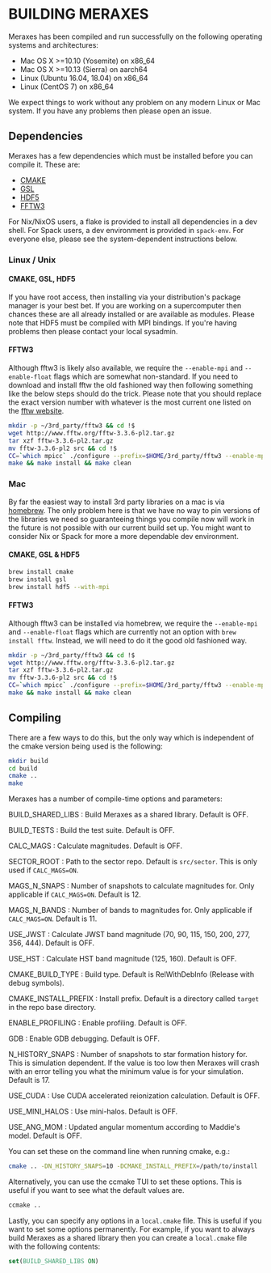 # BUILDING MERAXES

Meraxes has been compiled and run successfully on the following operating systems and architectures:

- Mac OS X >=10.10 (Yosemite) on x86_64
- Mac OS X >=10.13 (Sierra) on aarch64
- Linux (Ubuntu 16.04, 18.04) on x86_64
- Linux (CentOS 7) on x86_64

We expect things to work without any problem on any modern Linux or Mac system.  If you have any problems then please open an issue.

## Dependencies

Meraxes has a few dependencies which must be installed before you can compile it.  These are:

- [CMAKE](https://cmake.org)
- [GSL](https://www.gnu.org/software/gsl/)
- [HDF5](https://www.hdfgroup.org)
- [FFTW3](http://www.fftw.org)

For Nix/NixOS users, a flake is provided to install all dependencies in a dev shell.
For Spack users, a dev environment is provided in `spack-env`.
For everyone else, please see the system-dependent instructions below.

### Linux / Unix

#### CMAKE, GSL, HDF5

If you have root access, then installing via your distribution's package manager is your best bet.  If you are working on a supercomputer then chances these are all already installed or are available as modules.  Please note that HDF5 must be compiled with MPI bindings.  If you're having problems then please contact your local sysadmin.

#### FFTW3

Although fftw3 is likely also available, we require the `--enable-mpi` and `--enable-float` flags which are somewhat non-standard.  If you need to download and install fftw the old fashioned way then following something like the below steps should do the trick.  Please note that you should replace the exact version number with whatever is the most current one listed on the [fftw website](http://www.fftw.org/).

``` sh
mkdir -p ~/3rd_party/fftw3 && cd !$
wget http://www.fftw.org/fftw-3.3.6-pl2.tar.gz
tar xzf fftw-3.3.6-pl2.tar.gz
mv fftw-3.3.6-pl2 src && cd !$
CC=`which mpicc` ./configure --prefix=$HOME/3rd_party/fftw3 --enable-mpi --enable-float
make && make install && make clean
```

### Mac

By far the easiest way to install 3rd party libraries on a mac is via [homebrew](https://brew.sh). The only problem here is that we have no way to pin versions of the libraries we need so guaranteeing things you compile now will work in the future is not possible with our current build set up. You might want to consider Nix or Spack for more a more dependable dev environment.

#### CMAKE, GSL & HDF5

```sh
brew install cmake
brew install gsl
brew install hdf5 --with-mpi
```

#### FFTW3

Although fftw3 can be installed via homebrew, we require the `--enable-mpi` and `--enable-float` flags which are currently not an option with `brew install fftw`.  Instead, we will need to do it the good old fashioned way.

``` sh
mkdir -p ~/3rd_party/fftw3 && cd !$
wget http://www.fftw.org/fftw-3.3.6-pl2.tar.gz
tar xzf fftw-3.3.6-pl2.tar.gz
mv fftw-3.3.6-pl2 src && cd !$
CC=`which mpicc` ./configure --prefix=$HOME/3rd_party/fftw3 --enable-mpi --enable-float
make && make install && make clean
```

## Compiling

There are a few ways to do this, but the only way which is independent of the cmake version being used is the following:

```sh
mkdir build
cd build
cmake ..
make
```

Meraxes has a number of compile-time options and parameters:

BUILD_SHARED_LIBS
: Build Meraxes as a shared library. Default is OFF.

BUILD_TESTS
: Build the test suite. Default is OFF.

CALC_MAGS
: Calculate magnitudes. Default is OFF.

SECTOR_ROOT
: Path to the sector repo. Default is `src/sector`. This is only used if `CALC_MAGS=ON`.

MAGS_N_SNAPS
: Number of snapshots to calculate magnitudes for. Only applicable if `CALC_MAGS=ON`. Default is 12.

MAGS_N_BANDS
: Number of bands to magnitudes for. Only applicable if `CALC_MAGS=ON`. Default is 11.

USE_JWST
: Calculate JWST band magnitude (70, 90, 115, 150, 200, 277, 356, 444). Default is OFF.

USE_HST
: Calculate HST band magnitude (125, 160). Default is OFF.

CMAKE_BUILD_TYPE
: Build type. Default is RelWithDebInfo (Release with debug symbols).

CMAKE_INSTALL_PREFIX
: Install prefix. Default is a directory called `target` in the repo base directory.

ENABLE_PROFILING
: Enable profiling. Default is OFF.

GDB
: Enable GDB debugging. Default is OFF.

N_HISTORY_SNAPS
: Number of snapshots to star formation history for. This is simulation dependent. If the value is too low then Meraxes will crash with an error telling you what the minimum value is for your simulation. Default is 17.

USE_CUDA
: Use CUDA accelerated reionization calculation. Default is OFF.

USE_MINI_HALOS
: Use mini-halos. Default is OFF.

USE_ANG_MOM
: Updated angular momentum according to Maddie's model. Default is OFF.

You can set these on the command line when running cmake, e.g.:

```sh
cmake .. -DN_HISTORY_SNAPS=10 -DCMAKE_INSTALL_PREFIX=/path/to/install
```

Alternatively, you can use the ccmake TUI to set these options.  This is useful if you want to see what the default values are.

```sh
ccmake ..
```

Lastly, you can specify any options in a `local.cmake` file.  This is useful if you want to set some options permanently.  For example, if you want to always build Meraxes as a shared library then you can create a `local.cmake` file with the following contents:

```cmake
set(BUILD_SHARED_LIBS ON)
```
